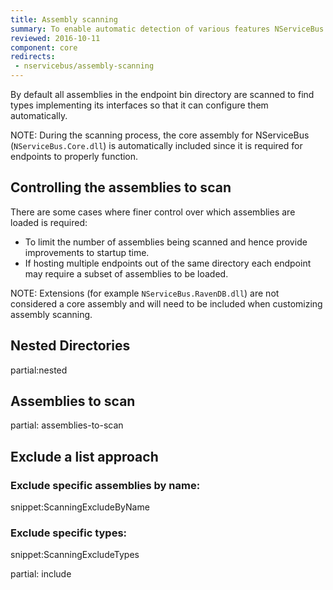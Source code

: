 ```yaml
---
title: Assembly scanning
summary: To enable automatic detection of various features NServiceBus scans assemblies for well known types
reviewed: 2016-10-11
component: core
redirects:
 - nservicebus/assembly-scanning
---
```


By default all assemblies in the endpoint bin directory are scanned to find types implementing its interfaces so that it can configure them automatically.

NOTE: During the scanning process, the core assembly for NServiceBus (`NServiceBus.Core.dll`) is automatically included since it is required for endpoints to properly function.


## Controlling the assemblies to scan

There are some cases where finer control over which assemblies are loaded is required:

 * To limit the number of assemblies being scanned and hence provide improvements to startup time.
 * If hosting multiple endpoints out of the same directory each endpoint may require a subset of assemblies to be loaded.

NOTE: Extensions (for example `NServiceBus.RavenDB.dll`) are not considered a core assembly and will need to be included when customizing assembly scanning.


## Nested Directories

partial:nested


## Assemblies to scan

partial: assemblies-to-scan


## Exclude a list approach


### Exclude specific assemblies by name:

snippet:ScanningExcludeByName


### Exclude specific types:

snippet:ScanningExcludeTypes


partial: include